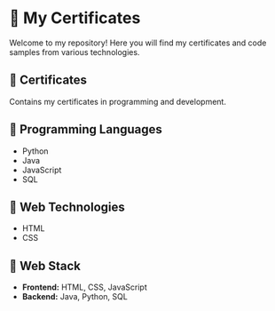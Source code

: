 # 📙 My Certificates  

Welcome to my repository! Here you will find my certificates and code samples from various technologies.  

## 🍯 Certificates  
Contains my certificates in programming and development.  

## 🥐 Programming Languages  
- Python  
- Java  
- JavaScript  
- SQL  

## 🍞 Web Technologies  
- HTML  
- CSS  

## 🍯 Web Stack  
- **Frontend:** HTML, CSS, JavaScript  
- **Backend:** Java, Python, SQL  
